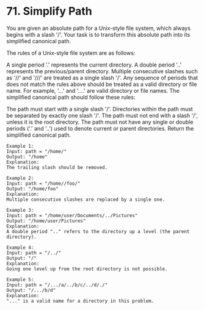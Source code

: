# 71. Simplify Path
You are given an absolute path for a Unix-style file system, which always begins with a slash '/'. Your task is to transform this absolute path into its simplified canonical path.

The rules of a Unix-style file system are as follows:

A single period '.' represents the current directory.
A double period '..' represents the previous/parent directory.
Multiple consecutive slashes such as '//' and '///' are treated as a single slash '/'.
Any sequence of periods that does not match the rules above should be treated as a valid directory or file name. For example, '...' and '....' are valid directory or file names.
The simplified canonical path should follow these rules:

The path must start with a single slash '/'.
Directories within the path must be separated by exactly one slash '/'.
The path must not end with a slash '/', unless it is the root directory.
The path must not have any single or double periods ('.' and '..') used to denote current or parent directories.
Return the simplified canonical path.

```
Example 1:
Input: path = "/home/"
Output: "/home"
Explanation:
The trailing slash should be removed.

Example 2:
Input: path = "/home//foo/"
Output: "/home/foo"
Explanation:
Multiple consecutive slashes are replaced by a single one.

Example 3:
Input: path = "/home/user/Documents/../Pictures"
Output: "/home/user/Pictures"
Explanation:
A double period ".." refers to the directory up a level (the parent directory).

Example 4:
Input: path = "/../"
Output: "/"
Explanation:
Going one level up from the root directory is not possible.

Example 5:
Input: path = "/.../a/../b/c/../d/./"
Output: "/.../b/d"
Explanation:
"..." is a valid name for a directory in this problem.
```